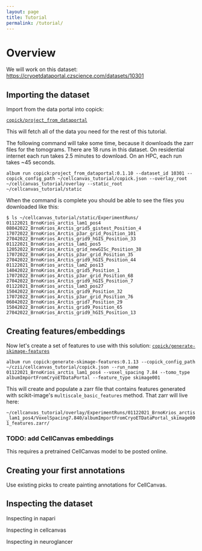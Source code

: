 ```yaml
---
layout: page
title: Tutorial
permalink: /tutorial/
---
```


# Overview


We will work on this dataset:
https://cryoetdataportal.czscience.com/datasets/10301


## Importing the dataset

Import from the data portal into copick:

[`copick/project_from_dataportal`](https://album.cellcanvas.org/copick/project_from_dataportal/0.1.10)


This will fetch all of the data you need for the rest of this
tutorial. 

The following command will take some time, because it downloads
the zarr files for the tomograms. There are 18 runs in this
dataset. On residential internet each run takes 2.5 minutes to
download. On an HPC, each run takes ~45 seconds.

```
album run copick:project_from_dataportal:0.1.10 --dataset_id 10301 --copick_config_path ~/cellcanvas_tutorial/copick.json --overlay_root ~/cellcanvas_tutorial/overlay --static_root ~/cellcanvas_tutorial/static
```

When the command is complete you should be able to see the files you
downloaded like this:


```
$ ls ~/cellcanvas_tutorial/static/ExperimentRuns/
01122021_BrnoKrios_arctis_lam1_pos4          08042022_BrnoKrios_Arctis_grid5_gistest_Position_4  17072022_BrnoKrios_Arctis_p3ar_grid_Position_101  27042022_BrnoKrios_Arctis_grid9_hGIS_Position_33
01122021_BrnoKrios_arctis_lam1_pos5          12052022_BrnoKrios_Arctis_grid_newGISc_Position_38  17072022_BrnoKrios_Arctis_p3ar_grid_Position_35   27042022_BrnoKrios_Arctis_grid9_hGIS_Position_44
01122021_BrnoKrios_arctis_lam2_pos13         14042022_BrnoKrios_Arctis_grid5_Position_1          17072022_BrnoKrios_Arctis_p3ar_grid_Position_68   27042022_BrnoKrios_Arctis_grid9_hGIS_Position_7
01122021_BrnoKrios_arctis_lam3_pos27         15042022_BrnoKrios_Arctis_grid9_Position_32         17072022_BrnoKrios_Arctis_p3ar_grid_Position_76
06042022_BrnoKrios_Arctis_grid7_Position_29
15042022_BrnoKrios_Arctis_grid9_Position_65
27042022_BrnoKrios_Arctis_grid9_hGIS_Position_13
```

## Creating features/embeddings

Now let's create a set of features to use with this solution: [`copick/generate-skimage-features`](https://album.cellcanvas.org/copick/generate-skimage-features/0.1.13)

```
album run copick:generate-skimage-features:0.1.13 --copick_config_path
~/czii/cellcanvas_tutorial/copick.json --run_name
01122021_BrnoKrios_arctis_lam1_pos4 --voxel_spacing 7.84 --tomo_type
albumImportFromCryoETDataPortal --feature_type skimage001
```

This will create and populate a zarr file that contains features
generated with scikit-image's `multiscale_basic_features` method. That
zarr will live here:

`~/cellcanvas_tutorial/overlay/ExperimentRuns/01122021_BrnoKrios_arctis_lam1_pos4/VoxelSpacing7.840/albumImportFromCryoETDataPortal_skimage001_features.zarr/`

### TODO: add CellCanvas embeddings

This requires a pretrained CellCanvas model to be posted online.

## Creating your first annotations

Use existing picks to create painting annotations for CellCanvas.


## Inspecting the dataset


Inspecting in napari

Inspecting in cellcanvas

Inspecting in neuroglancer

